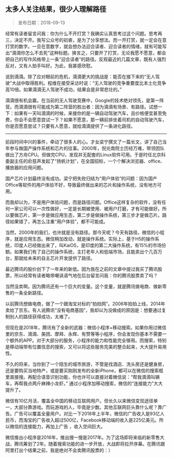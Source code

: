 ## 太多人关注结果，很少人理解路径

> 发布日期：2018-09-13

经常有读者留言问我：你为什么不开打赏？我确实认真思考过这个问题。思考再三，决定不开。我写公众号的初衷，是为了分享想法。而一开打赏，就一定会在意打赏的数字。一旦在意数字，就会想办法迎合读者、迎合读者的情绪，就有可能写出“滴滴你怎么不去死”这种标题。换言之，只要开了打赏，无论我愿不愿意，都会把自己的写作风格带上一条“迎合读者”的路径。反观最近的几篇文章，既有人强烈反对，又有人拍手叫好。为此，我甚感欣慰。

说到滴滴。除了应对眼前的危机，滴滴更大的挑战是：能否在接下来的“无人驾驶”大战中取得胜利。程维在接受采访时说：“无人驾驶的竞争重要度比本土化竞争高10倍。如果滴滴无人驾驶不成功，结果会是非常悲壮的。”

滴滴很有机会赢。在当前的无人驾驶竞赛中，Google的技术绝对领先，是第一阵营。而滴滴很有可能成为第二阵营的胜出者：因为滴滴有场景、有路径。试想一下：如果有一天叫滴滴的时候，来接你的是一辆自动驾驶汽车，且价格便宜甚至免费，你会不会愿意尝试一下？如果不愿意，那一辆前排坐着司机的自动驾驶汽车，你是否愿意尝试？只要有人愿意，就给滴滴提供了一条进化路径。

---

前段时间中兴的事件，牵动了很多人的心。才女梁宁撰文了一篇长文，讲了自己当年参与做国产操作系统和芯片的往事。2000年，倪光南院士历经万难，带领团队做出了方舟CPU。但做完CPU，发现并无配套的Linux软件可用。于是时任北京科委副主任的俞慈声发起了“扬帆计划”，在全国招标，一个个解决浏览器、office、播放器的应用问题。

国产芯片计划最终没有成功。梁宁把失败归结为“用户体验”的问题：因为国产Office等软件的用户体验不好，导致最终做出来的芯片和操作系统，没有地方可用。

而我却以为，不是用户体验问题，而是路径问题。Office这样复杂的软件，没有任何一家公司可以一次性做好，一定是长期被使用、被用户打磨，才有可能做好。所以要做芯片，第一步是做应用生态，第二步是做操作系统，第三步才是做芯片。路径如果错了，再怎么注重“用户体验”，都不可能成。

当然，2000年的我们，也许就是没有路径。那今天呢？今天有路径。微信的小程序，就是应用生态。微信稍加改动，就是操作系统。实际上，基于H5的操作系统，印度人已经做出来了，叫KaiOS，是印度的第二大操作系统，有15%的市场份额。如果我们有了自己的操作系统，主打老年人和低端市场，且能卖出个几百万台，那就给未来的自主芯片开发提供了路径。

最近腾讯的股价创下了一年来的新低。因为我在之前的文章中提过我买了腾讯股票，所以经常有读者略带嘲讽语气地在后台留言问我：你的腾讯股票卖了吗？

当然没卖啊。因为腾讯还有一个巨大的变量。这个变量，就是腾讯做电商、做新零售的一条全新路径。

以前腾讯想做电商，做了一个跟淘宝对标的“拍拍网”。2006年拍拍上线，2014年卖给了京东。有人说腾讯“没有电商基因”，我却以为没做成的原因是：想要通过复制别人的路径获得成功，太难了。

但现在是2018年，腾讯有了全新的武器：微信小程序+移动搜索。如果你用过微信里的京东、滴滴、美团、摩拜、永辉、有赞等等小程序，你会发现你基本不需要一个额外的APP。对于大部分的服务，小程序的能力和性能完全够用。而搜索，特别是移动端带有位置信息的搜索，又可以将这些服务完美的整合起来，大大提升易用性。

不久的将来，当你到了一个陌生的城市旅游，不管是找酒店、洗头房还是健身房，还是要购买当地特产，或是要买刚刚发布的全新iPhone，都可以在微信的搜索框里直接搜。再配合语音识别功能，你也许可以直接对着微信说：“帮我滴滴叫辆车，再帮我点两斤麻辣小龙虾。” 通过小程序加移动搜索，微信的“连接能力”大大提升了。

微信有10亿月活，覆盖全中国的移动互联网用户。但长久以来微信变现途径单一，大部分靠游戏。而玩游戏的人，毕竟是少数。其他互联网巨头靠什么呢？靠广告。广告可以覆盖全量用户。对比一下2018年上半年，微信的广告收入是93亿人民币，而淘宝的广告收入超过500亿，Facebook移动端的收入是225亿美元。所以微信的连接能力，再加上广告 ，收入空间巨大。

微信推出小程序是2016年，推出搜一搜是2017年。为了这场即将来临的新零售大战，腾讯筹划了2年。随着搜索功能的进一步开放，大战即将拉开序幕。在腾讯跟阿里打出个结果之前，我是绝对不会卖腾讯股票的：）


